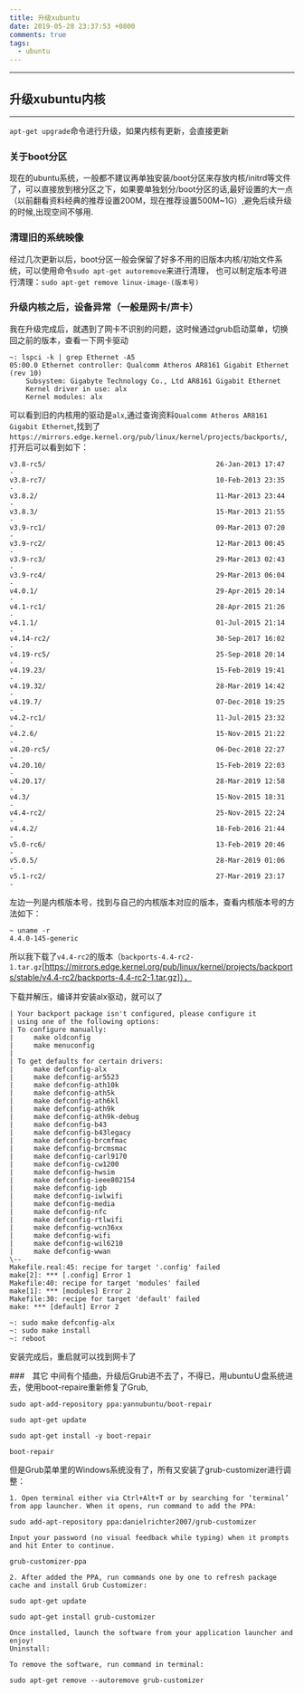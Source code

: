 ```yaml
---
title: 升级xubuntu
date: 2019-05-28 23:37:53 +0800
comments: true
tags:
  - ubuntu
---
```


---

## 升级xubuntu内核
---
`apt-get upgrade`命令进行升级，如果内核有更新，会直接更新
### 关于boot分区
现在的ubuntu系统，一般都不建议再单独安装/boot分区来存放内核/initrd等文件了，可以直接放到根分区之下，如果要单独划分/boot分区的话,最好设置的大一点（以前翻看资料经典的推荐设置200M，现在推荐设置500M~1G）,避免后续升级的时候,出现空间不够用.
### 清理旧的系统映像
经过几次更新以后，boot分区一般会保留了好多不用的旧版本内核/初始文件系统，可以使用命令`sudo apt-get autoremove`来进行清理，
也可以制定版本号进行清理：`sudo apt-get remove linux-image-(版本号) `

### 升级内核之后，设备异常（一般是网卡/声卡）
我在升级完成后，就遇到了网卡不识别的问题，这时候通过grub启动菜单，切换回之前的版本，查看一下网卡驱动
```
~: lspci -k | grep Ethernet -A5
05:00.0 Ethernet controller: Qualcomm Atheros AR8161 Gigabit Ethernet (rev 10)
	Subsystem: Gigabyte Technology Co., Ltd AR8161 Gigabit Ethernet
	Kernel driver in use: alx
	Kernel modules: alx
```
可以看到旧的内核用的驱动是`alx`,通过查询资料`Qualcomm Atheros AR8161 Gigabit Ethernet`,找到了`https://mirrors.edge.kernel.org/pub/linux/kernel/projects/backports/`,打开后可以看到如下：
```
v3.8-rc5/                                          26-Jan-2013 17:47       -
v3.8-rc7/                                          10-Feb-2013 23:35       -
v3.8.2/                                            11-Mar-2013 23:44       -
v3.8.3/                                            15-Mar-2013 21:55       -
v3.9-rc1/                                          09-Mar-2013 07:20       -
v3.9-rc2/                                          12-Mar-2013 00:45       -
v3.9-rc3/                                          29-Mar-2013 02:43       -
v3.9-rc4/                                          29-Mar-2013 06:04       -
v4.0.1/                                            29-Apr-2015 20:14       -
v4.1-rc1/                                          28-Apr-2015 21:26       -
v4.1.1/                                            01-Jul-2015 21:14       -
v4.14-rc2/                                         30-Sep-2017 16:02       -
v4.19-rc5/                                         25-Sep-2018 20:14       -
v4.19.23/                                          15-Feb-2019 19:41       -
v4.19.32/                                          28-Mar-2019 14:42       -
v4.19.7/                                           07-Dec-2018 19:25       -
v4.2-rc1/                                          11-Jul-2015 23:32       -
v4.2.6/                                            15-Nov-2015 21:22       -
v4.20-rc5/                                         06-Dec-2018 22:27       -
v4.20.10/                                          15-Feb-2019 22:03       -
v4.20.17/                                          28-Mar-2019 12:58       -
v4.3/                                              15-Nov-2015 18:31       -
v4.4-rc2/                                          25-Nov-2015 22:24       -
v4.4.2/                                            18-Feb-2016 21:44       -
v5.0-rc6/                                          13-Feb-2019 20:46       -
v5.0.5/                                            28-Mar-2019 01:06       -
v5.1-rc2/                                          27-Mar-2019 23:17       -
```
左边一列是内核版本号，找到与自己的内核版本对应的版本，查看内核版本号的方法如下：
```
~ uname -r
4.4.0-145-generic
```
所以我下载了`v4.4-rc2`的版本（`backports-4.4-rc2-1.tar.gz`[https://mirrors.edge.kernel.org/pub/linux/kernel/projects/backports/stable/v4.4-rc2/backports-4.4-rc2-1.tar.gz]），

下载并解压，编译并安装alx驱动，就可以了
```
| Your backport package isn't configured, please configure it
| using one of the following options:
| To configure manually:
|     make oldconfig
|     make menuconfig
|
| To get defaults for certain drivers:
|     make defconfig-alx
|     make defconfig-ar5523
|     make defconfig-ath10k
|     make defconfig-ath5k
|     make defconfig-ath6kl
|     make defconfig-ath9k
|     make defconfig-ath9k-debug
|     make defconfig-b43
|     make defconfig-b43legacy
|     make defconfig-brcmfmac
|     make defconfig-brcmsmac
|     make defconfig-carl9170
|     make defconfig-cw1200
|     make defconfig-hwsim
|     make defconfig-ieee802154
|     make defconfig-igb
|     make defconfig-iwlwifi
|     make defconfig-media
|     make defconfig-nfc
|     make defconfig-rtlwifi
|     make defconfig-wcn36xx
|     make defconfig-wifi
|     make defconfig-wil6210
|     make defconfig-wwan
\--
Makefile.real:45: recipe for target '.config' failed
make[2]: *** [.config] Error 1
Makefile:40: recipe for target 'modules' failed
make[1]: *** [modules] Error 2
Makefile:30: recipe for target 'default' failed
make: *** [default] Error 2
```
```
~: sudo make defconfig-alx
~: sudo make install
~: reboot
```
安装完成后，重启就可以找到网卡了

###　其它
中间有个插曲，升级后Grub进不去了，不得已，用ubuntuＵ盘系统进去，使用boot-repaire重新修复了Grub,
```
sudo apt-add-repository ppa:yannubuntu/boot-repair

sudo apt-get update

sudo apt-get install -y boot-repair

boot-repair
```

但是Grub菜单里的Windows系统没有了，所有又安装了grub-customizer进行调整：
```
1. Open terminal either via Ctrl+Alt+T or by searching for ‘terminal’ from app launcher. When it opens, run command to add the PPA:

sudo add-apt-repository ppa:danielrichter2007/grub-customizer

Input your password (no visual feedback while typing) when it prompts and hit Enter to continue.

grub-customizer-ppa

2. After added the PPA, run commands one by one to refresh package cache and install Grub Customizer:

sudo apt-get update

sudo apt-get install grub-customizer

Once installed, launch the software from your application launcher and enjoy!
Uninstall:

To remove the software, run command in terminal:

sudo apt-get remove --autoremove grub-customizer
```